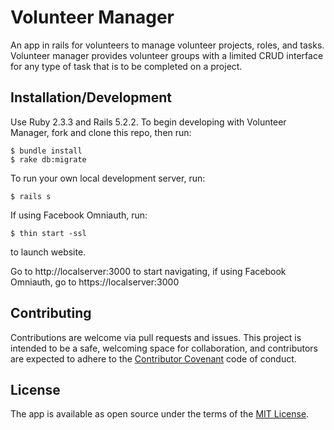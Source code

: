 # Volunteer Manager

An app in rails for volunteers to manage volunteer projects, roles, and tasks. Volunteer manager provides volunteer groups with a limited CRUD interface for any type of task that is to be completed on a project.

## Installation/Development
Use Ruby 2.3.3 and Rails 5.2.2. To begin developing with Volunteer Manager, fork and clone this repo, then run:

    $ bundle install
    $ rake db:migrate

To run your own local development server, run:

    $ rails s
    
If using Facebook Omniauth, run:

    $ thin start -ssl 
        
to launch website.
    
Go to http://localserver:3000 to start navigating, if using Facebook Omniauth, go to https://localserver:3000

## Contributing

Contributions are welcome via pull requests and issues. This project is intended to be a safe, welcoming space for collaboration, and contributors are expected to adhere to the [Contributor Covenant](http://contributor-covenant.org) code of conduct.

## License

The app is available as open source under the terms of the [MIT License](https://opensource.org/licenses/MIT).
